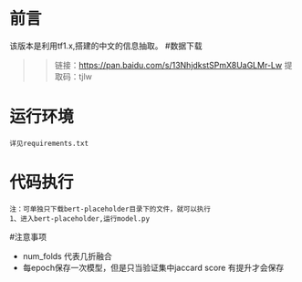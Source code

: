# 前言
该版本是利用tf1.x,搭建的中文的信息抽取。
#数据下载
>> 链接：https://pan.baidu.com/s/13NhjdkstSPmX8UaGLMr-Lw 
提取码：tjlw 
# 运行环境    
    详见requirements.txt
# 代码执行
    注：可单独只下载bert-placeholder目录下的文件，就可以执行
    1、进入bert-placeholder,运行model.py
#注意事项
* num_folds 代表几折融合
* 每epoch保存一次模型，但是只当验证集中jaccard score 有提升才会保存


